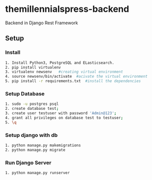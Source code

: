 # themillennialspress-backend
Backend in Django Rest Framework

## Setup
### Install
``` bash 
1. Install Python3, PostgreSQL and ELasticsearch.
2. pip install virtualenv 
3. virtualenv newsenv   #creating virtual environment
4. source newsenv/bin/activate  #acivate the virtual environment
5. pip install -r requirements.txt  #install the dependencies
```

### Setup Database
``` bash 
1. sudo -u postgres psql
2. create database test;
3. create user testuser with password 'Admin@123';
4. grant all privileges on database test to testuser;
5. \q
```

### Setup django with db
``` bash
1. python manage.py makemigrations
2. python manage.py migrate
```

### Run Django Server
``` bash
1. python manage.py runserver
```